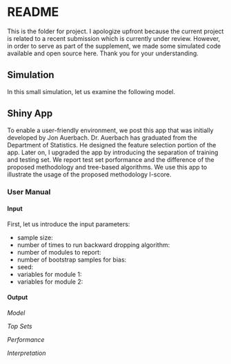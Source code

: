 # README

This is the folder for project. I apologize upfront because the current project is related to a recent submission which is currently under review. However, in order to serve as part of the supplement, we made some simulated code available and open source here. Thank you for your understanding.

## Simulation

In this small simulation, let us examine the following model.

## Shiny App

To enable a user-friendly environment, we post this app that was initially developed by Jon Auerbach. Dr. Auerbach has graduated from the Department of Statistics. He designed the feature selection portion of the app. Later on, I upgraded the app by introducing the separation of training and testing set. We report test set porformance and the difference of the proposed methodology and tree-based algorithms. We use this app to illustrate the usage of the proposed methodology I-score.

### User Manual

#### Input

First, let us introduce the input parameters:
- sample size:
- number of times to run backward dropping algorithm:
- number of modules to report:
- number of bootstrap samples for bias: 
- seed:
- variables for module 1:
- variables for module 2:

#### Output

*Model*

*Top Sets*

*Performance*

*Interpretation*
